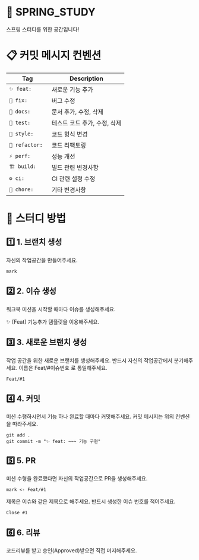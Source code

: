 # 🌱 SPRING_STUDY
스프링 스터디를 위한 공간입니다!

# 📋 커밋 메시지 컨벤션
| Tag         | Description             |
|------------|-------------------------|
| `✨ feat: `    | 새로운 기능 추가        |
| `🐛 fix: `     | 버그 수정              |
| `📝 docs: `    | 문서 추가, 수정, 삭제  |
| `🧪 test: `    | 테스트 코드 추가, 수정, 삭제 |
| `🎨 style: `   | 코드 형식 변경         |
| `🔨 refactor: ` | 코드 리팩토링         |
| `⚡ perf: `    | 성능 개선              |
| `🏗️ build: `  | 빌드 관련 변경사항     |
| `⚙️ ci: `      | CI 관련 설정 수정     |
| `🚀 chore: `   | 기타 변경사항          |

# 📢 스터디 방법
## 1️⃣ 1. 브랜치 생성
자신의 작업공간을 만들어주세요.
```
mark
```

## 2️⃣ 2. 이슈 생성
워크북 미션을 시작할 때마다 이슈를 생성해주세요.

✨ [Feat] 기능추가 템플릿을 이용해주세요.

## 3️⃣ 3. 새로운 브랜치 생성
작업 공간을 위한 새로운 브랜치를 생성해주세요.
반드시 자신의 작업공간에서 분기해주세요.
이름은 Feat/#이슈번호 로 통일해주세요.
```
Feat/#1
```

## 4️⃣ 4. 커밋
미션 수행하시면서 기능 하나 완료할 때마다 커밋해주세요.
커밋 메시지는 위의 컨벤션을 따라주세요.
```
git add .
git commit -m "✨ feat: ~~~ 기능 구현"
```

## 5️⃣ 5. PR
미션 수형을 완료했다면 자신의 작업공간으로 PR을 생성해주세요.
```
mark <- Feat/#1
```
제목은 이슈와 같은 제목으로 해주세요.
반드시 생성한 이슈 번호를 적어주세요.
```
Close #1
```

## 6️⃣ 6. 리뷰
코드리뷰를 받고 승인(Approved)받으면 직접 머지해주세요.

